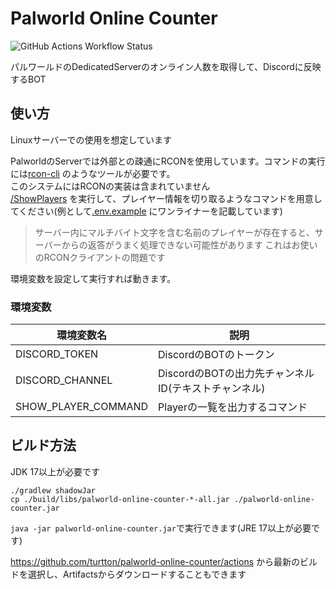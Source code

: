 # Palworld Online Counter

![GitHub Actions Workflow Status](https://img.shields.io/github/actions/workflow/status/turtton/palworld-online-counter/lint-and-build.yml?style=flat-square)

パルワールドのDedicatedServerのオンライン人数を取得して、Discordに反映するBOT

## 使い方

Linuxサーバーでの使用を想定しています

PalworldのServerでは外部との疎通にRCONを使用しています。コマンドの実行には[rcon-cli](https://github.com/gorcon/rcon-cli)
のようなツールが必要です。  
このシステムにはRCONの実装は含まれていません  
[/ShowPlayers](https://tech.palworldgame.com/server-commands#:~:text=your%20current%20location-,%2Fshowplayers,-Show%20information%20on)
を実行して、プレイヤー情報を切り取るようなコマンドを用意してください(例として[.env.example](.env.example)
にワンライナーを記載しています)
> サーバー内にマルチバイト文字を含む名前のプレイヤーが存在すると、サーバーからの返答がうまく処理できない可能性があります
> これはお使いのRCONクライアントの問題です

環境変数を設定して実行すれば動きます。

### 環境変数

| 環境変数名               | 説明                                |
|---------------------|-----------------------------------|
| DISCORD_TOKEN       | DiscordのBOTのトークン                  |
| DISCORD_CHANNEL     | DiscordのBOTの出力先チャンネルID(テキストチャンネル) |
| SHOW_PLAYER_COMMAND | Playerの一覧を出力するコマンド                |

## ビルド方法

JDK 17以上が必要です

```shell
./gradlew shadowJar
cp ./build/libs/palworld-online-counter-*-all.jar ./palworld-online-counter.jar
```

`java -jar palworld-online-counter.jar`で実行できます(JRE 17以上が必要です)

https://github.com/turtton/palworld-online-counter/actions
から最新のビルドを選択し、Artifactsからダウンロードすることもできます